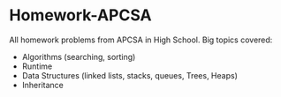 # Homework-APCSA
All homework problems from APCSA in High School.
Big topics covered:
- Algorithms (searching, sorting)
- Runtime
- Data Structures (linked lists, stacks, queues, Trees, Heaps)
- Inheritance
